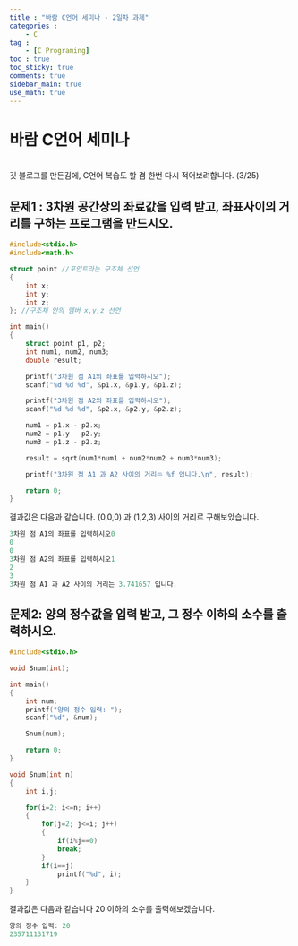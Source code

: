 ```yaml
---
title : "바람 C언어 세미나 - 2일차 과제"
categories :
    - C
tag :
    - [C Programing]
toc : true
toc_sticky: true 
comments: true
sidebar_main: true
use_math: true
---
```


# 바람 C언어 세미나
<br>
깃 블로그를 만든김에, C언어 복습도 할 겸 한번 다시 적어보려합니다. (3/25)

## 문제1 : 3차원 공간상의 좌료값을 입력 받고, 좌표사이의 거리를 구하는 프로그램을 만드시오.

```c
#include<stdio.h>
#include<math.h>

struct point //포인트라는 구조체 선언
{
    int x;
    int y;
    int z;
}; //구조체 안의 멤버 x,y,z 선언

int main()
{
    struct point p1, p2;
    int num1, num2, num3;
    double result;

    printf("3차원 점 A1의 좌표를 입력하시오");
    scanf("%d %d %d", &p1.x, &p1.y, &p1.z);

    printf("3차원 점 A2의 좌표를 입력하시오");
    scanf("%d %d %d", &p2.x, &p2.y, &p2.z);

    num1 = p1.x - p2.x;
    num2 = p1.y - p2.y;
    num3 = p1.z - p2.z;

    result = sqrt(num1*num1 + num2*num2 + num3*num3);

    printf("3차원 점 A1 과 A2 사이의 거리는 %f 입니다.\n", result);

    return 0;
}
```

결과값은 다음과 같습니다. (0,0,0) 과 (1,2,3) 사이의 거리르 구해보았습니다.

```c
3차원 점 A1의 좌표를 입력하시오0
0
0
3차원 점 A2의 좌표를 입력하시오1
2
3
3차원 점 A1 과 A2 사이의 거리는 3.741657 입니다.
```

## 문제2: 양의 정수값을 입력 받고, 그 정수 이하의 소수를 출력하시오.

```c
#include<stdio.h>

void Snum(int);

int main()
{
    int num;
    printf("양의 정수 입력: ");
    scanf("%d", &num);

    Snum(num);

    return 0;
}

void Snum(int n)
{
    int i,j;

    for(i=2; i<=n; i++)
    {
        for(j=2; j<=i; j++)
        {
            if(i%j==0)
            break;
        }
        if(i==j)
            printf("%d", i);
    }
}
```

결과값은 다음과 같습니다 20 이하의 소수를 출력해보겠습니다.

```c
양의 정수 입력: 20
235711131719
```
